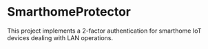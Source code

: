 # SmarthomeProtector
This project implements a 2-factor authentication for smarthome IoT devices dealing with LAN operations.
